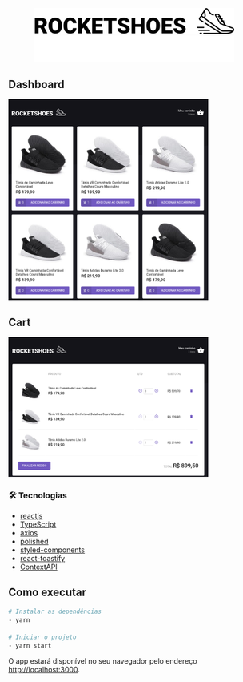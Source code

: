 <p align="center">
  <img alt="Desafio carrinho de compras" width="400px" src="./src/assets/images/logo-dark.svg#gh-light-mode-only" />
  <img alt="Desafio carrinho de compras" width="400px" src="./src/assets/images/logo-light.svg#gh-dark-mode-only" />
</p>

## Dashboard
<img alt="Desafio carrinho de compras" width="400px" src="./src/assets/images/dashboard.png" />

## Cart
<img alt="Desafio carrinho de compras" width="400px" src="./src/assets/images/cart.png" />

### 🛠 Tecnologias
- [reactjs](https://pt-br.reactjs.org/)
- [TypeScript](https://www.typescriptlang.org/)
- [axios](https://axios-http.com/docs/intro)
- [polished](https://polished.js.org/)
- [styled-components](https://styled-components.com/)
- [react-toastify](https://fkhadra.github.io/react-toastify/introduction)
- [ContextAPI](https://pt-br.reactjs.org/docs/context.html)

## Como executar

```bash
# Instalar as dependências
- yarn

# Iniciar o projeto
- yarn start

```

O app estará disponível no seu navegador pelo endereço [http://localhost:3000](http://localhost:3000).
